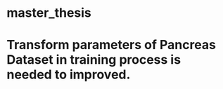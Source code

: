 # master_thesis
# Transform parameters of Pancreas Dataset in training process is needed to improved.
